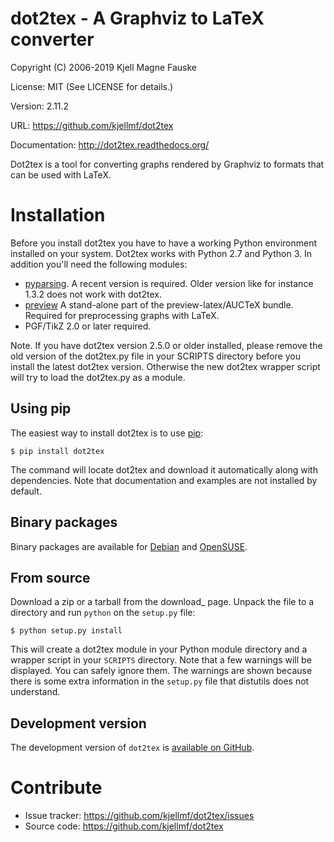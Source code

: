 dot2tex - A Graphviz to LaTeX converter
=======================================

Copyright (C) 2006-2019 Kjell Magne Fauske

License: MIT (See LICENSE for details.)

Version: 2.11.2

URL: https://github.com/kjellmf/dot2tex

Documentation: http://dot2tex.readthedocs.org/

Dot2tex is a tool for converting graphs rendered by Graphviz to formats
that can be used with LaTeX.

Installation
============

Before you install dot2tex you have to have a working Python environment
installed on your system. Dot2tex works with Python 2.7 and Python 3. In addition
you'll need the following modules:

* [pyparsing](http://pyparsing.wikispaces.com/). A recent version is required.
      Older version like for instance 1.3.2 does not work with dot2tex.
* [preview](http://www.ctan.org/tex-archive/help/Catalogue/entries/preview.html)
      A stand-alone part of the preview-latex/AUCTeX bundle.
      Required for preprocessing graphs with LaTeX.
* PGF/TikZ 2.0 or later required.

Note. If you have dot2tex version 2.5.0 or older installed, please remove the old
version of the dot2tex.py file in your SCRIPTS directory before you install the
latest dot2tex version. Otherwise the new dot2tex wrapper script will try to load
the dot2tex.py as a module.

Using pip
---------

The easiest way to install dot2tex is to use [pip][]:

    $ pip install dot2tex

The command will locate dot2tex and download it automatically along with dependencies. Note that
documentation and examples are not installed by default. 

[pip]: http://www.pip-installer.org/en/latest/#

Binary packages
---------------

Binary packages are available for [Debian][] and [OpenSUSE][].

[Debian]: http://packages.qa.debian.org/d/dot2tex.html
[OpenSUSE]: http://download.opensuse.org/repositories/home:/jimfunk/

From source
-----------

Download a zip or a tarball from the download_ page. Unpack the file to a directory and run ``python`` on the ``setup.py``
file:

    $ python setup.py install

This will create a dot2tex module in your Python module directory and a wrapper
script in your ``SCRIPTS`` directory. Note that a few warnings will be
displayed. You can safely ignore them. The warnings are shown because there is
some extra information in the ``setup.py`` file that distutils does not understand.


Development version
-------------------

The development version of ``dot2tex`` is  [available on GitHub](https://github.com/kjellmf/dot2tex).

Contribute
==========

- Issue tracker: https://github.com/kjellmf/dot2tex/issues
- Source code: https://github.com/kjellmf/dot2tex

